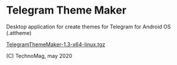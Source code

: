 # Telegram Theme Maker
Desktop application for create themes for Telegram for Android OS (.attheme)

[TelegramThemeMaker-1.3-x64-linux.tgz](https://github.com/TechnoMag82/TelegramThemeMaker/blob/master/TelegramThemeMaker-1.3-x64-linux.tgz)

(C) TechnoMag, may 2020
